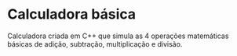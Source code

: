 # Calculadora básica
Calculadora criada em C++ que simula as 4 operações matemáticas básicas de adição,
subtração, multiplicação e divisão.